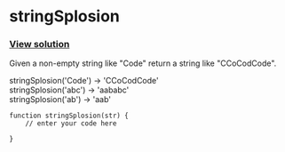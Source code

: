 # stringSplosion
### [View solution](solution/)  
Given a non-empty string like "Code" return a string like "CCoCodCode".  

stringSplosion('Code') → 'CCoCodCode'  
stringSplosion('abc') → 'aababc'  
stringSplosion('ab') → 'aab'  

```
function stringSplosion(str) {
    // enter your code here

}
```

